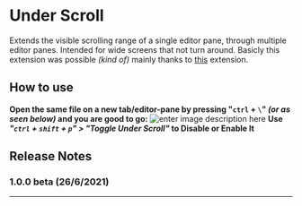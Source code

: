
#  Under Scroll 

  

Extends the visible scrolling range of a single editor pane, through multiple editor panes. Intended for wide screens that not turn around. Basicly this extension was possible _(kind of)_ mainly thanks to [this](https://marketplace.visualstudio.com/items?itemName=masakit.synchronized-scrolling) extension.

  
## How to use   
**Open the same file on a new tab/editor-pane by pressing   "```ctrl``` + ```\```"  *(or as seen below)* and you are good to go:**
![enter image description here](https://i.imgur.com/5kwm1hA.jpeg)
**Use _"```ctrl``` + ```shift``` + ```p```" > "Toggle Under Scroll"_ to Disable or Enable It**
##  Release Notes  

###  1.0.0 beta (26/6/2021)

  
 

-----------------------------------------------------------------------------------------------------------
